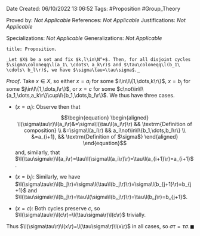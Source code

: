 <div class="topSpace"></div>

Date Created: 06/10/2022 13:06:52
Tags: #Proposition #Group_Theory

Proved by: _Not Applicable_
References: _Not Applicable_
Justifications: _Not Applicable_

Specializations: _Not Applicable_
Generalizations: _Not Applicable_

``` ad-Proposition
title: Proposition.

_Let $X$ be a set and fix $k,l\in\N^+$. Then, for all disjoint cycles $\sigma\coloneqq\l(a_1\ \cdots\ a_k\r)$ and $\tau\coloneqq\l(b_1\ \cdots\ b_l\r)$, we have $\sigma\tau=\tau\sigma$._

```

_Proof_. Take $x\in X$, so either $x=a_i$ for some $i\in\l\{1,\dots,k\r\}$, $x=b_j$ for some $j\in\l\{1,\dots,l\r\}$, or $x=c$ for some $c\not\in\l\{a_1,\dots,a_k\r\}\cup\l\{b_1,\dots,b_l\r\}$. We thus have three cases.
* ($x=a_i$): Observe then that
$$\begin{equation}
    \begin{aligned}
        \l(\sigma\tau\r)\l(a_i\r)&=\sigma\l(\tau\l(a_i\r)\r) && \textrm{Definition of composition} \\
        &=\sigma\l(a_i\r) && a_i\not\in\l\{b_1,\dots,b_l\r\} \\
        &=a_{i+1}, && \textrm{Definition of $\sigma$}
    \end{aligned}
\end{equation}$$
and, similarly, that $\l(\tau\sigma\r)\l(a_i\r)=\tau\l(\sigma\l(a_i\r)\r)=\tau\l(a_{i+1}\r)=a_{i+1}$.

* ($x=b_j$): Similarly, we have $\l(\sigma\tau\r)\l(b_j\r)=\sigma\l(\tau\l(b_j\r)\r)=\sigma\l(b_{j+1}\r)=b_{j+1}$ and $\l(\tau\sigma\r)\l(b_j\r)=\tau\l(\sigma\l(b_j\r)\r)=\tau\l(b_j\r)=b_{j+1}$.
* ($x=c$): Both cycles preserve $c$, so $\l(\sigma\tau\r)\l(c\r)=\l(\tau\sigma\r)\l(c\r)$ trivially.

Thus $\l(\sigma\tau\r)\l(x\r)=\l(\tau\sigma\r)\l(x\r)$ in all cases, so $\sigma\tau=\tau\sigma$.<span style="float:right;">$\blacksquare$</span>
